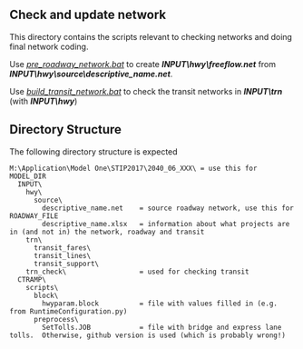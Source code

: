 
## Check and update network

This directory contains the scripts relevant to checking networks and doing final network coding.

Use [*pre_roadway_network.bat*](prep_roadway_network.bat) to create **_INPUT\hwy\freeflow.net_** from **_INPUT\hwy\source\descriptive_name.net_**.

Use [*build_transit_network.bat*](build_transit_network.bat) to check the transit networks in **_INPUT\trn_** (with **_INPUT\hwy_**)

## Directory Structure

The following directory structure is expected

```
M:\Application\Model One\STIP2017\2040_06_XXX\ = use this for MODEL_DIR
  INPUT\
    hwy\
      source\
        descriptive_name.net    = source roadway network, use this for ROADWAY_FILE
        descriptive_name.xlsx   = information about what projects are in (and not in) the network, roadway and transit
    trn\
      transit_fares\
      transit_lines\
      transit_support\
    trn_check\                  = used for checking transit
  CTRAMP\
    scripts\
      block\
        hwyparam.block          = file with values filled in (e.g. from RuntimeConfiguration.py)
      preprocess\
        SetTolls.JOB            = file with bridge and express lane tolls.  Otherwise, github version is used (which is probably wrong!)
```


